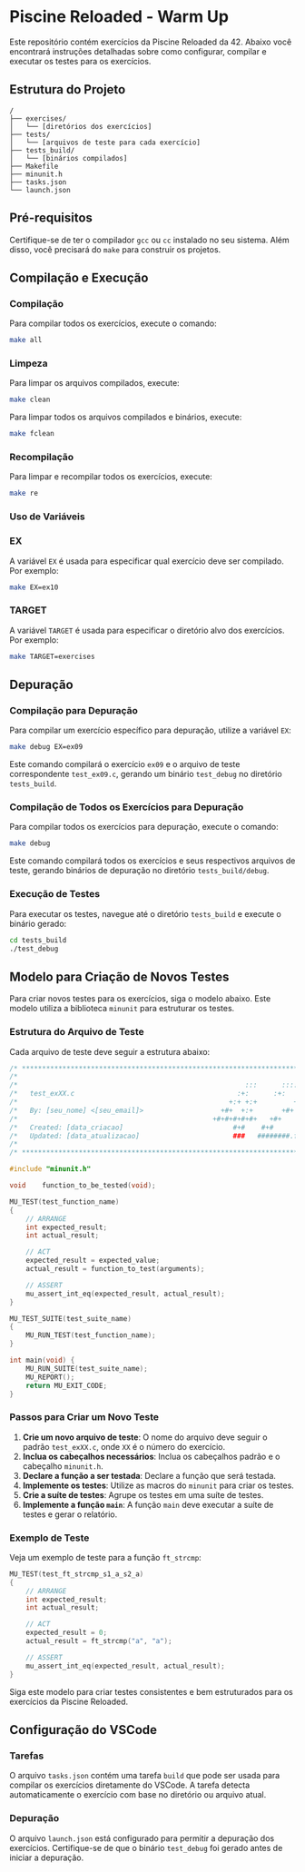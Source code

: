 # Piscine Reloaded - Warm Up

Este repositório contém exercícios da Piscine Reloaded da 42. Abaixo você encontrará instruções detalhadas sobre como configurar, compilar e executar os testes para os exercícios.

## Estrutura do Projeto

```
/
├── exercises/
│   └── [diretórios dos exercícios]
├── tests/
│   └── [arquivos de teste para cada exercício]
├── tests_build/
│   └── [binários compilados]
├── Makefile
├── minunit.h
├── tasks.json
└── launch.json
```

## Pré-requisitos

Certifique-se de ter o compilador `gcc` ou `cc` instalado no seu sistema. Além disso, você precisará do `make` para construir os projetos.

## Compilação e Execução

### Compilação

Para compilar todos os exercícios, execute o comando:

```sh
make all
```

### Limpeza

Para limpar os arquivos compilados, execute:

```sh
make clean
```

Para limpar todos os arquivos compilados e binários, execute:

```sh
make fclean
```

### Recompilação

Para limpar e recompilar todos os exercícios, execute:

```sh
make re
```

### Uso de Variáveis

### EX

A variável `EX` é usada para especificar qual exercício deve ser compilado. Por exemplo:

```sh
make EX=ex10
```

### TARGET

A variável `TARGET` é usada para especificar o diretório alvo dos exercícios. Por exemplo:

```sh
make TARGET=exercises
```

## Depuração

### Compilação para Depuração

Para compilar um exercício específico para depuração, utilize a variável `EX`:

```sh
make debug EX=ex09
```

Este comando compilará o exercício `ex09` e o arquivo de teste correspondente `test_ex09.c`, gerando um binário `test_debug` no diretório `tests_build`.

### Compilação de Todos os Exercícios para Depuração

Para compilar todos os exercícios para depuração, execute o comando:

```sh
make debug
```

Este comando compilará todos os exercícios e seus respectivos arquivos de teste, gerando binários de depuração no diretório `tests_build/debug`.

### Execução de Testes

Para executar os testes, navegue até o diretório `tests_build` e execute o binário gerado:

```sh
cd tests_build
./test_debug
```

## Modelo para Criação de Novos Testes

Para criar novos testes para os exercícios, siga o modelo abaixo. Este modelo utiliza a biblioteca `minunit` para estruturar os testes.

### Estrutura do Arquivo de Teste

Cada arquivo de teste deve seguir a estrutura abaixo:

```c
/* ************************************************************************** */
/*                                                                            */
/*                                                        :::      ::::::::   */
/*   test_exXX.c                                        :+:      :+:    :+:   */
/*                                                    +:+ +:+         +:+     */
/*   By: [seu_nome] <[seu_email]>                   +#+  +:+       +#+        */
/*                                                +#+#+#+#+#+   +#+           */
/*   Created: [data_criacao]                           #+#    #+#             */
/*   Updated: [data_atualizacao]                       ###   ########.fr       */
/*                                                                            */
/* ************************************************************************** */

#include "minunit.h"

void	function_to_be_tested(void);

MU_TEST(test_function_name)
{
	// ARRANGE
	int	expected_result;
	int	actual_result;

	// ACT
	expected_result = expected_value;
	actual_result = function_to_test(arguments);

	// ASSERT
	mu_assert_int_eq(expected_result, actual_result);
}

MU_TEST_SUITE(test_suite_name)
{
	MU_RUN_TEST(test_function_name);
}

int main(void) {
	MU_RUN_SUITE(test_suite_name);
	MU_REPORT();
	return MU_EXIT_CODE;
}
```

### Passos para Criar um Novo Teste

1. **Crie um novo arquivo de teste**: O nome do arquivo deve seguir o padrão `test_exXX.c`, onde `XX` é o número do exercício.
2. **Inclua os cabeçalhos necessários**: Inclua os cabeçalhos padrão e o cabeçalho `minunit.h`.
3. **Declare a função a ser testada**: Declare a função que será testada.
4. **Implemente os testes**: Utilize as macros do `minunit` para criar os testes.
5. **Crie a suíte de testes**: Agrupe os testes em uma suíte de testes.
6. **Implemente a função `main`**: A função `main` deve executar a suíte de testes e gerar o relatório.

### Exemplo de Teste

Veja um exemplo de teste para a função `ft_strcmp`:

```c
MU_TEST(test_ft_strcmp_s1_a_s2_a)
{
	// ARRANGE
	int	expected_result;
	int	actual_result;

	// ACT
	expected_result = 0;
	actual_result = ft_strcmp("a", "a");

	// ASSERT
	mu_assert_int_eq(expected_result, actual_result);
}
```


Siga este modelo para criar testes consistentes e bem estruturados para os exercícios da Piscine Reloaded.

## Configuração do VSCode

### Tarefas

O arquivo `tasks.json` contém uma tarefa `build` que pode ser usada para compilar os exercícios diretamente do VSCode. A tarefa detecta automaticamente o exercício com base no diretório ou arquivo atual.

### Depuração

O arquivo `launch.json` está configurado para permitir a depuração dos exercícios. Certifique-se de que o binário `test_debug` foi gerado antes de iniciar a depuração.

